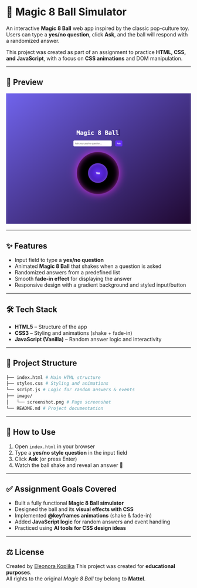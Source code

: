 # 🎱 Magic 8 Ball Simulator  

An interactive **Magic 8 Ball** web app inspired by the classic pop-culture toy.  
Users can type a **yes/no question**, click **Ask**, and the ball will respond with a randomized answer.  

This project was created as part of an assignment to practice **HTML, CSS, and JavaScript**, with a focus on **CSS animations** and DOM manipulation.  

---
## 📸 Preview

![Preview](image/screenshot.png)

---

## ✨ Features  

- Input field to type a **yes/no question**  
- Animated **Magic 8 Ball** that shakes when a question is asked  
- Randomized answers from a predefined list  
- Smooth **fade-in effect** for displaying the answer  
- Responsive design with a gradient background and styled input/button  

---

## 🛠️ Tech Stack  

- **HTML5** – Structure of the app  
- **CSS3** – Styling and animations (shake + fade-in)  
- **JavaScript (Vanilla)** – Random answer logic and interactivity  

---

## 📂 Project Structure  
```bash
├── index.html # Main HTML structure
├── styles.css # Styling and animations
└── script.js # Logic for random answers & events
├── image/
│   └── screenshot.png # Page screenshot
└── README.md # Project documentation
```

---

## 🚀 How to Use  

1. Open `index.html` in your browser  
2. Type a **yes/no style question** in the input field  
3. Click **Ask** (or press Enter)  
4. Watch the ball shake and reveal an answer 🎱  

---

## ✅ Assignment Goals Covered  

- Built a fully functional **Magic 8 Ball simulator**  
- Designed the ball and its **visual effects with CSS**  
- Implemented **@keyframes animations** (shake & fade-in)  
- Added **JavaScript logic** for random answers and event handling  
- Practiced using **AI tools for CSS design ideas**  

---

## ⚖️ License  

Created by [Eleonora Kopiika](https://www.linkedin.com/in/eleonora-kopiika/)
This project was created for **educational purposes**.  
All rights to the original *Magic 8 Ball* toy belong to **Mattel**. 